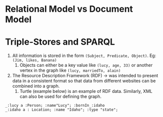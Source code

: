 # Relational Model vs Document Model



# Triple-Stores and SPARQL

1. All information is stored in the form `(Subject, Predicate, Object)`. Eg: `(Jim, likes, Banana)`
   1. Objects can either be a key value like `(lucy, age, 33)` or another vertex in the graph like `(lucy, marriedTo, alain)`
2. The Resource Description Framework (RDF) -> was intended to present data in a consistent format so that data from different websites can be combined into a graph. 
   1. Turtle (example below) is an example of RDF data. Similarly, XML can also be used for defining the graph. 
```
_:lucy a :Person; :name"Lucy"; :bornIn_:idaho
_:idaho a : Location; :name "Idaho"; :type "state";
```

